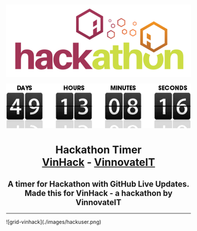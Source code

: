 ![hackathon](./hack.png)
<p align="center"><img src="./countdown.gif"/></p>

<p align="center">
<h1 align="center"> Hackathon Timer<br>
<a href="">VinHack</a> - <a href="">VinnovateIT</a></h1>
<h2 align="center"> A timer for Hackathon with GitHub Live Updates.<br> Made this for VinHack - a hackathon by VinnovateIT</h2>
<hr>
![grid-vinhack](./images/hackuser.png)

